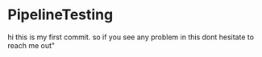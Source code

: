 # PipelineTesting

hi this is my first commit. so if you see any problem in this dont hesitate to reach me out"
